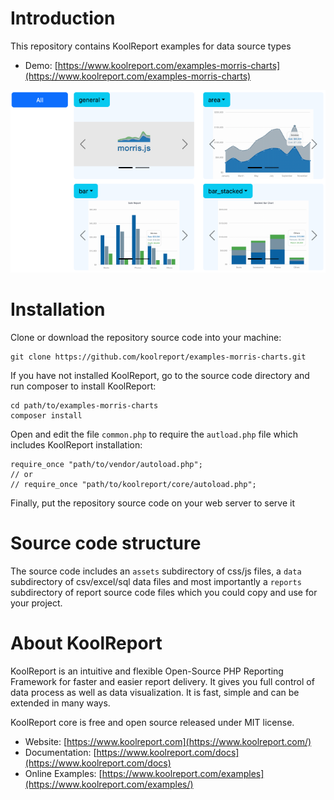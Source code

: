 # Introduction

This repository contains KoolReport examples for data source types

* Demo: [https://www.koolreport.com/examples-morris-charts](https://www.koolreport.com/examples-morris-charts)

![examples-morris-charts](examples-morris-charts.png)

# Installation

Clone or download the repository source code into your machine:

```
git clone https://github.com/koolreport/examples-morris-charts.git
```
If you have not installed KoolReport, go to the source code directory and run composer to install KoolReport:

```
cd path/to/examples-morris-charts
composer install
```

Open and edit the file `common.php` to require the `autload.php` file 
which includes KoolReport installation:

```
require_once "path/to/vendor/autoload.php";
// or
// require_once "path/to/koolreport/core/autoload.php";
```

Finally, put the repository source code on your web server to serve it

# Source code structure

The source code includes an `assets` subdirectory of css/js files, a `data` subdirectory of csv/excel/sql data files 
and most importantly a `reports` subdirectory of report source code files which you could copy and use for your project.


# About KoolReport

KoolReport is an intuitive and flexible Open-Source PHP Reporting Framework for faster and easier report delivery. It gives you full control of data process as well as data visualization. It is fast, simple and can be extended in many ways.

KoolReport core is free and open source released under MIT license.

* Website: [https://www.koolreport.com](https://www.koolreport.com/)
* Documentation: [https://www.koolreport.com/docs](https://www.koolreport.com/docs)  
* Online Examples: [https://www.koolreport.com/examples](https://www.koolreport.com/examples/)